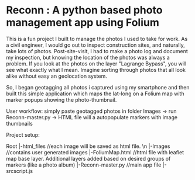 
# Reconn : A python based photo management app using Folium 
This is a fun project I built to manage the photos I used to take for work. As a civil engineer, I would go out to inspect construction sites, and naturally, take lots of photos.
Post-site-visit, I had to make a photo log and document my inspection, but knowing the location of the photos was always a problem. 
If you look at the photos on the layer "Lagrange Bypass", you will see what exactly what I mean. Imagine sorting through photos that all look alike without easy an geolocation system. 

So, I began geotagging all photos i captured using my smartphone and then built this simple application which maps the lat-long on a Folium map with marker popups showing the photo-thumbnail.   

User workflow: simply paste geotagged photos in folder Images -> run Reconn-master.py -> HTML file will a autopopulate markers with image thumbnails

Project setup: 

Root
|-html_files //each image will be saved as html file. \n
|-Images //contains user generated images
|-FoliumMap.html //html file with leaflet map base layer. Additional layers added based on desired groups of markers (like a photo album) 
|-Reconn-master.py //main app file
|-srcscript.js
